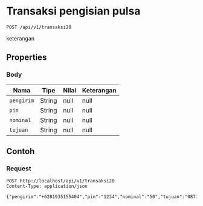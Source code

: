 # Transaksi pengisian pulsa
```http
POST /api/v1/transaksi20
```
keterangan
## Properties
### Body
Nama | Tipe | Nilai | Keterangan
--- | --- | --- | ---
<code>pengirim</code> | String | null | null
<code>pin</code> | String | null | null
<code>nominal</code> | String | null | null
<code>tujuan</code> | String | null | null
## Contoh
### Request
```http
POST http://localhost/api/v1/transaksi20
Content-Type: application/json

{"pengirim":"+6281935155404","pin":"1234","nominal":"50","tujuan":"087758437457"}


```
